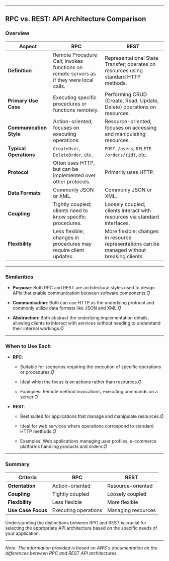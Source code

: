 
---

## RPC vs. REST: API Architecture Comparison

### Overview

| Aspect                  | RPC                                                                                     | REST                                                                                        |
| ----------------------- | --------------------------------------------------------------------------------------- | ------------------------------------------------------------------------------------------- |
| **Definition**          | Remote Procedure Call; invokes functions on remote servers as if they were local calls. | Representational State Transfer; operates on resources using standard HTTP methods.         |
| **Primary Use Case**    | Executing specific procedures or functions remotely.                                    | Performing CRUD (Create, Read, Update, Delete) operations on resources.                     |
| **Communication Style** | Action-oriented; focuses on executing operations.                                       | Resource-oriented; focuses on accessing and manipulating resources.                         |
| **Typical Operations**  | `CreateUser`, `DeleteOrder`, etc.                                                       | `POST /users`, `DELETE /orders/{id}`, etc.                                                  |
| **Protocol**            | Often uses HTTP, but can be implemented over other protocols.                           | Primarily uses HTTP.                                                                        |
| **Data Formats**        | Commonly JSON or XML.                                                                   | Commonly JSON or XML.                                                                       |
| **Coupling**            | Tightly coupled; clients need to know specific procedures.                              | Loosely coupled; clients interact with resources via standard interfaces.                   |
| **Flexibility**         | Less flexible; changes in procedures may require client updates.                        | More flexible; changes in resource representations can be managed without breaking clients. |

---

### Similarities

- **Purpose**: Both RPC and REST are architectural styles used to design APIs that enable communication between software components.
    
- **Communication**: Both can use HTTP as the underlying protocol and commonly utilize data formats like JSON and XML.
    
- **Abstraction**: Both abstract the underlying implementation details, allowing clients to interact with services without needing to understand their internal workings.
    

---

### When to Use Each

- **RPC**:
    
    - Suitable for scenarios requiring the execution of specific operations or procedures.
        
    - Ideal when the focus is on actions rather than resources.
        
    - Examples: Remote method invocations, executing commands on a server.
        
- **REST**:
    
    - Best suited for applications that manage and manipulate resources.
        
    - Ideal for web services where operations correspond to standard HTTP methods.
        
    - Examples: Web applications managing user profiles, e-commerce platforms handling products and orders.
        

---

### Summary

|Criteria|RPC|REST|
|---|---|---|
|**Orientation**|Action-oriented|Resource-oriented|
|**Coupling**|Tightly coupled|Loosely coupled|
|**Flexibility**|Less flexible|More flexible|
|**Use Case Focus**|Executing operations|Managing resources|

Understanding the distinctions between RPC and REST is crucial for selecting the appropriate API architecture based on the specific needs of your application.

---

_Note: The information provided is based on AWS's documentation on the differences between RPC and REST API architectures._